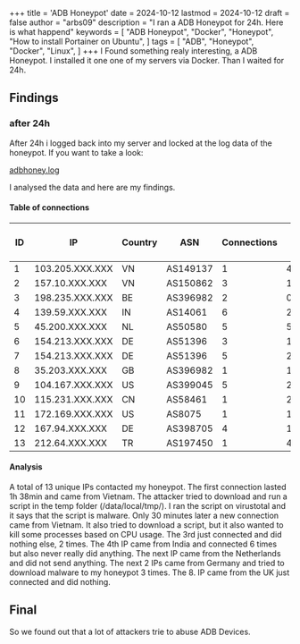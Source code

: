 +++
title = 'ADB Honeypot'
date = 2024-10-12
lastmod = 2024-10-12
draft = false
author = "arbs09"
description = "I ran a ADB Honeypot for 24h. Here is what happend"
keywords = [
    "ADB Honeypot",
    "Docker",
    "Honeypot",
    "How to install Portainer on Ubuntu",
]
tags = [
    "ADB",
    "Honeypot",
    "Docker",
    "Linux",
]
+++
I Found something realy interesting, a ADB Honeypot. I installed it one one of my servers via Docker. Than I waited for 24h.

## Findings

### after 24h

After 24h i logged back into my server and locked at the log data of the honeypot. If you want to take a look:

[adbhoney.log](24h/adbhoney.log)

I analysed the data and here are my findings.

#### Table of connections

ID | IP              | Country | ASN       | Connections | Tot Time (s)  | Avg Time (s)  | Max Time (s)  |
---|-----------------|---------|-----------|-------------|---------------|---------------|---------------|
 1 | 103.205.XXX.XXX | VN      | AS149137  | 1           | 45.3          | 45.3          | 45.3          |
 2 | 157.10.XXX.XXX  | VN      | AS150862  | 3           | 136.2         | 45.4          | 45.5          |
 3 | 198.235.XXX.XXX | BE      | AS396982  | 2           | 0             | 0             | 0             |
 4 | 139.59.XXX.XXX  | IN      | AS14061   | 6           | 2732.2        | 455.4         | 748           |
 5 | 45.200.XXX.XXX  | NL      | AS50580   | 5           | 5.1           | 1             | 1             |
 6 | 154.213.XXX.XXX | DE      | AS51396   | 3           | 136.1         | 45.4          | 45.6          |
 7 | 154.213.XXX.XXX | DE      | AS51396   | 5           | 228.2         | 45.6          | 46            |
 8 | 35.203.XXX.XXX  | GB      | AS396982  | 1           | 182.5         | 182.5         | 182.5         |
 9 | 104.167.XXX.XXX | US      | AS399045  | 5           | 228.3         | 45.7          | 45.8          |
 10| 115.231.XXX.XXX | CN      | AS58461   | 1           | 20.9          | 20.9          | 20.9          |
 11| 172.169.XXX.XXX | US      | AS8075    | 1           | 160           | 160           | 160           |
 12| 167.94.XXX.XXX  | DE      | AS398705  | 4           | 12.7          | 3.2           | 9.1           |
 13| 212.64.XXX.XXX  | TR      | AS197450  | 1           | 45.9          | 45.9          | 45.9          |

#### Analysis

A total of 13 unique IPs contacted my honeypot. The first connection lasted 1h 38min and came from Vietnam. The attacker tried to download and run a script in the temp folder (/data/local/tmp/). I ran the script on virustotal and it says that the script is malware. Only 30 minutes later a new connection came from Vietnam. It also tried to download a script, but it also wanted to kill some processes based on CPU usage. The 3rd just connected and did nothing else, 2 times. The 4th IP came from India and connected 6 times but also never really did anything. The next IP came from the Netherlands and did not send anything. The next 2 IPs came from Germany and tried to download malware to my honeypot 3 times. The 8. IP came from the UK just connected and did nothing.

## Final

So we found out that a lot of attackers trie to abuse ADB Devices.
